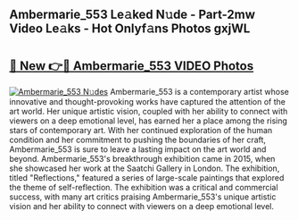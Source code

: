 ## Ambermarie_553 Le𝚊ked N𝚞de - Part-2mw Video Le𝚊ks - Hot Onlyf𝚊ns Photos gxjWL

# <h2><a href="http://ac26014.deff.icu/?id=Ambermarie_553">🔗 New 👉🔴 Ambermarie_553 VIDEO Photos</a></h2>

[![Ambermarie_553 N𝚞des](https://i.imgur.com/rIISA9y.gif)](http://ac26014.deff.icu/?id=Ambermarie_553)
Ambermarie_553 is a contemporary artist whose innovative and thought-provoking works have captured the attention of the art world. Her unique artistic vision, coupled with her ability to connect with viewers on a deep emotional level, has earned her a place among the rising stars of contemporary art. With her continued exploration of the human condition and her commitment to pushing the boundaries of her craft, Ambermarie_553 is sure to leave a lasting impact on the art world and beyond. Ambermarie_553's breakthrough exhibition came in 2015, when she showcased her work at the Saatchi Gallery in London. The exhibition, titled "Reflections," featured a series of large-scale paintings that explored the theme of self-reflection. The exhibition was a critical and commercial success, with many art critics praising Ambermarie_553's unique artistic vision and her ability to connect with viewers on a deep emotional level.
